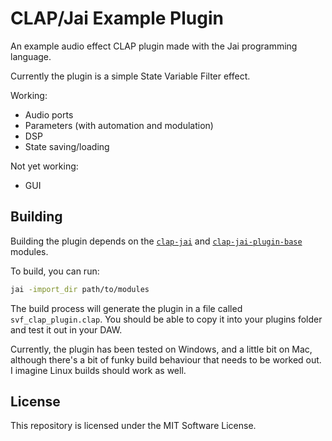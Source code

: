 # CLAP/Jai Example Plugin

An example audio effect CLAP plugin made with the Jai 
programming language.

Currently the plugin is a simple State Variable Filter effect.

Working:
- Audio ports
- Parameters (with automation and modulation)
- DSP
- State saving/loading

Not yet working:
- GUI

## Building

Building the plugin depends on the
[`clap-jai`](https://github.com/jatinchowdhury18/clap-jai)
and
[`clap-jai-plugin-base`](https://github.com/jatinchowdhury18/clap-jai-plugin-base)
modules.

To build, you can run:
```bash
jai -import_dir path/to/modules
```

The build process will generate the plugin in a file called
`svf_clap_plugin.clap`. You should be able to copy it
into your plugins folder and test it out in your DAW.

Currently, the plugin has been tested on Windows, and a
little bit on Mac, although there's a bit of funky build
behaviour that needs to be worked out. I imagine Linux
builds should work as well.

## License

This repository is licensed under the MIT Software License.

